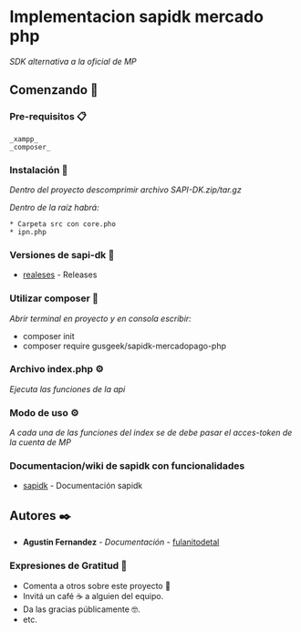 # Implementacion sapidk mercado php

_SDK alternativa a la oficial de MP_

## Comenzando 🚀


### Pre-requisitos 📋

```
_xampp_
_composer_

```

### Instalación 🔧

_Dentro del proyecto descomprimir archivo SAPI-DK.zip/tar.gz_

_Dentro de la raíz habrá:_

```
* Carpeta src con core.pho
* ipn.php

```

### Versiones de sapi-dk 🔧

* [realeses](https://github.com/gusgeek/SAPIDK-MercadoPago-PHP/releases) - Releases


### Utilizar composer 🔧

_Abrir terminal en proyecto y en consola escribir:_
* composer init
* composer require gusgeek/sapidk-mercadopago-php


### Archivo index.php ⚙️

_Ejecuta las funciones de la api_

### Modo de uso ⚙️

_A cada una de las funciones del index se de debe pasar el acces-token de la cuenta de MP_


### Documentacion/wiki de sapidk con funcionalidades

* [sapidk](https://github.com/gusgeek/SAPIDK-MercadoPago-PHP/wiki) - Documentación sapidk


## Autores ✒️

* **Agustin Fernandez** - *Documentación* - [fulanitodetal](https://github.com/gusgeek/)


### Expresiones de Gratitud 🎁

* Comenta a otros sobre este proyecto 📢
* Invitá un café ☕ a alguien del equipo. 
* Da las gracias públicamente 🤓.
* etc.




